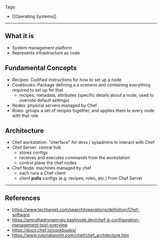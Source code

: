 Tags:
- [[Operating Systems]]
---
## What it is
- System management platform
- Represents infrastructure as code

## Fundamental Concepts
- Recipes: Codified instructions for how to set up a node
- Cookbooks: Package defining a a scenario and containing everything required to set up for that
    - recipes, metadata, attributes (specific details about a node, used to override default settings)
- Nodes: physical servers managed by Chef
- Roles: groups a set of recipes together, and applies them to every node with that role 

## Architecture
- Chef workstation: "interface" for devs / sysadmins to interact with Chef
- Chef Server: central hub
    - stores configs
    - receives and executes commands from the workstation
    - control plane the chef nodes
- Chef Node: machines managed by chef
    - each runs a Chef client
    - client **pulls** configs (e.g. recipes, roles, etc.) from Chef Server
---
## References
- https://www.techtarget.com/searchitoperations/definition/Chef-software
- https://amruthadronamraju.hashnode.dev/chef-a-configuration-management-tool-overview
- https://docs.chef.io/cookbooks/
- https://www.tutorialspoint.com/chef/chef_architecture.htm
